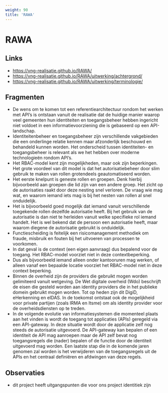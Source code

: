 ```yaml
---
weight: 90
title: 'RAWA'
---
```


# RAWA

## Links
- https://vng-realisatie.github.io/RAWA/
- https://vng-realisatie.github.io/RAWA/uitwerking/achtergrond/
- https://vng-realisatie.github.io/RAWA/uitwerking/terminologie/

## Fragmenten
- De wens om te komen tot een referentiearchitectuur rondom het werken met API’s is ontstaan vanuit de realisatie dat de huidige manier waarop veel gemeenten hun identiteiten en toegangsbeheer hebben ingericht niet voldoet in een informatievoorziening die is gebaseerd op een API-landschap.
- Identiteitenbeheer en toegangsbeheer zijn verschillende vakgebieden die een onderlinge relatie kennen maar afzonderlijk beschouwd en behandeld kunnen worden. Het onderscheid tussen identiteiten- en toegangsbeheer is relevant als we het hebben over moderne technologieën rondom API’s.
- Het RBAC-model kent zijn mogelijkheden, maar ook zijn beperkingen. Het grote voordeel van dit model is dat het autorisatiebeheer door slim gebruik te maken van rollen grotendeels geautomatiseerd worden.
- Het eerste knelpunt is geneste rollen en groepen. Denk hierbij bijvoorbeeld aan groepen die lid zijn van een andere groep. Het zicht op de autorisaties raakt door deze nesting snel verloren. De vraag wie mag wat, en waarom iemand iets mag is bij het nesten van rollen al snel onduidelijk.
- Het is bijvoorbeeld goed mogelijk dat iemand vanuit verschillende toegekende rollen dezelfde autorisatie heeft. Bij het gebruik van de autorisatie is dan niet te herleiden vanuit welke specifieke rol iemand handelt. Het is wel bekend dat de persoon een autorisatie heeft, maar waarom diegene de autorisatie gebruikt is onduidelijk.
- Functiescheiding is feitelijk een risicomanagement methodiek om fraude, misbruik en fouten bij het uitvoeren van processen te voorkomen.
- In dat geval is de context (een eigen aanvraag) dus bepalend voor de toegang. Het RBAC-model voorziet niet in deze contextbeperking.
- Dus als bijvoorbeeld iemand alleen onder kantooruren mag werken, of alleen vanaf een bepaalde locatie voorziet het RBAC-model niet in deze context beperking.
- Binnen de overheid zijn de providers die gebruikt mogen worden gelimiteerd vanuit wetgeving. De Wet digitale overheid (Wdo) beschrijft de eisen die gesteld worden aan identity providers die in het publieke domein gebruikt mogen worden. Tot op heden zijn dit DigiD, eHerkenning en eIDAS. In de toekomst ontstaat ook de mogelijkheid voor private partijen (zoals IRMA en Itsme) om als identity provider voor de overheidsdiensten op te treden.
- In de volgende evolutie van informatiesystemen die momenteel plaats aan het vinden is wordt de toegang tot applicaties (APIs) geregeld via een API-gateway. In deze situatie wordt door de applicatie zelf nog steeds de autorisatie uitgevoerd. De API-gateway kan bepalen of een identiteit de API mag aanroepen maar de API zelf bevat nog toegangsregels die (nader) bepalen of de functie door de identiteit uitgevoerd mag worden. Een laatste stap die in de komende jaren genomen zal worden is het verwijderen van de toegangsregels uit de APIs en het centraal definiëren en afdwingen van deze regels.

## Observaties
- dit project heeft uitgangspunten die voor ons project identitiek zijn
